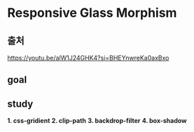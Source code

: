 # Responsive Glass Morphism

## 출처

https://youtu.be/alW1J24GHK4?si=BHEYnwreKa0axBxo

## goal

## study

**1. css-gridient**
**2. clip-path**
**3. backdrop-filter**
**4. box-shadow**
